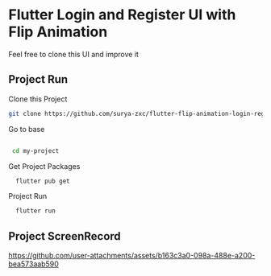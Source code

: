 # Flutter Login and Register UI with Flip Animation

Feel free to clone this UI and improve it

## Project Run

Clone this Project

  ```bash
  git clone https://github.com/surya-zxc/flutter-flip-animation-login-register-ui.git
  
  ```
  


Go to base
 ```bash

  cd my-project

 ```
 
Get Project Packages
```bash
  flutter pub get

```
Project Run
```bash
  flutter run
```
## Project ScreenRecord
https://github.com/user-attachments/assets/b163c3a0-098a-488e-a200-bea573aab590



